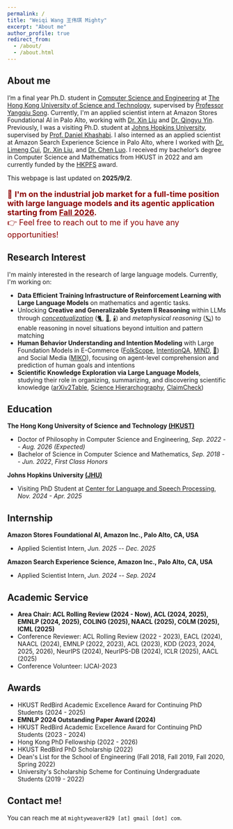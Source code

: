 ```yaml
---
permalink: /
title: "Weiqi Wang 王伟琪 Mighty"
excerpt: "About me"
author_profile: true
redirect_from:
  - /about/
  - /about.html
---
```


## About me

I’m a final year Ph.D. student in [Computer Science and Engineering](https://cse.hkust.edu.hk/) at [The Hong Kong University of Science and Technology](https://hkust.edu.hk/), supervised by [Professor Yangqiu Song](https://www.cse.ust.hk/~yqsong/).
Currently, I'm an applied scientist intern at Amazon Stores Foundational AI in Palo Alto, working with [Dr. Xin Liu](https://seanliu96.github.io/) and [Dr. Qingyu Yin](https://scholar.google.com/citations?user=P-mBKNYAAAAJ&hl=zh-CN&inst=1381320739207392350).
Previously, I was a visiting Ph.D. student at [Johns Hopkins University](https://www.jhu.edu/), supervised by [Prof. Daniel Khashabi](https://danielkhashabi.com/).
I also interned as an applied scientist at Amazon Search Experience Science in Palo Alto, where I worked with [Dr. Limeng Cui](https://scholar.google.com/citations?user=pfd4pUkAAAAJ&inst=1381320739207392350), [Dr. Xin Liu](https://seanliu96.github.io/), and [Dr. Chen Luo](https://chen-luo.com/).
I received my bachelor’s degree in Computer Science and Mathematics from HKUST in 2022 and am currently funded by the [HKPFS](https://fytgs.hkust.edu.hk/scholarships/hong-kong-phd-fellowship-scheme) award.

This webpage is last updated on **2025/9/2**.

<p style="color:darkred; font-size:18px;">
🚀 <b>I'm on the industrial job market for a full-time position with large language models and its agentic application starting from <u>Fall 2026</u>.</b><br>
👉 Feel free to reach out to me if you have any opportunities!
</p>

## Research Interest

I'm mainly interested in the research of large language models. Currently, I'm working on:

- **Data Efficient Training Infrastructure of Reinforcement Learning with Large Language Models** on mathematics and agentic tasks.
- Unlocking **Creative and Generalizable System II Reasoning** within LLMs through [_conceptualization_](https://arxiv.org/pdf/2406.10885) ([🐈](https://aclanthology.org/2023.acl-long.733.pdf), [🚗](https://aclanthology.org/2023.findings-emnlp.902.pdf), [🕯️](https://aclanthology.org/2024.acl-long.128.pdf)) and _metaphysical reasoning_ ([🪐](https://aclanthology.org/2025.acl-long.79.pdf)) to enable reasoning in novel situations beyond intuition and pattern matching
- **Human Behavior Understanding and Intention Modeling** with Large Foundation Models in E-Commerce ([FolkScope](https://aclanthology.org/2023.findings-acl.76.pdf), [IntentionQA](https://aclanthology.org/2024.findings-emnlp.123.pdf), [MIND](https://aclanthology.org/2024.emnlp-main.446.pdf), [📜](https://aclanthology.org/2025.acl-long.1.pdf)) and Social Media ([MIKO](https://arxiv.org/pdf/2402.18169.pdf)), focusing on agent-level comprehension and prediction of human goals and intentions
- **Scientific Knowledge Exploration via Large Language Models**, studying their role in organizing, summarizing, and discovering scientific knowledge ([arXiv2Table](https://arxiv.org/pdf/2504.10284), [Science Hierarchography](https://arxiv.org/pdf/2504.13834), [ClaimCheck](https://arxiv.org/pdf/2503.21717v1))

## Education

**The Hong Kong University of Science and Technology [(HKUST)](https://hkust.edu.hk/)**

- Doctor of Philosophy in Computer Science and Engineering, _Sep. 2022 -- Aug. 2026 (Expected)_
- Bachelor of Science in Computer Science and Mathematics, _Sep. 2018 -- Jun. 2022_, _First Class Honors_

**Johns Hopkins University [(JHU)](https://www.jhu.edu/)**

- Visiting PhD Student at [Center for Language and Speech Processing](https://www.clsp.jhu.edu/), _Nov. 2024 - Apr. 2025_

## Internship

**Amazon Stores Foundational AI, Amazon Inc., Palo Alto, CA, USA**

- Applied Scientist Intern, _Jun. 2025 -- Dec. 2025_

**Amazon Search Experience Science, Amazon Inc., Palo Alto, CA, USA**

- Applied Scientist Intern, _Jun. 2024 -- Sep. 2024_

## Academic Service

- **Area Chair: ACL Rolling Review (2024 - Now), ACL (2024, 2025), EMNLP (2024, 2025), COLING (2025), NAACL (2025), COLM (2025), ICML (2025)**
- Conference Reviewer: ACL Rolling Review (2022 - 2023), EACL (2024), NAACL (2024), EMNLP (2022, 2023), ACL (2023),
  KDD (2023, 2024, 2025, 2026), NeurIPS (2024), NeurIPS-DB (2024), ICLR (2025), AACL (2025)
- Conference Volunteer: IJCAI-2023

## Awards

- HKUST RedBird Academic Excellence Award for Continuing PhD Students (2024 - 2025)
- **EMNLP 2024 Outstanding Paper Award (2024)**
- HKUST RedBird Academic Excellence Award for Continuing PhD Students (2023 - 2024)
- Hong Kong PhD Fellowship (2022 - 2026)
- HKUST RedBird PhD Scholarship (2022)
- Dean's List for the School of Engineering (Fall 2018, Fall 2019, Fall 2020, Spring 2022)
- University's Scholarship Scheme for Continuing Undergraduate Students (2019 - 2022)

## Contact me!

You can reach me at `mightyweaver829 [at] gmail [dot] com`.

<script type='text/javascript' id='clustrmaps' src='//cdn.clustrmaps.com/map_v2.js?cl=ffffff&w=700&t=tt&d=DE2rC1_XQk9C3olzhHZGibG_eT8m4xfWcetZ15Zm4mQ&co=2d78ad&cmo=3acc3a&cmn=ff5353&ct=ffffff'></script>
